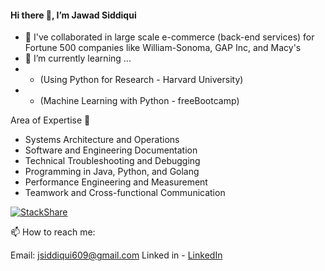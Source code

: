 #### Hi there 👋, I’m Jawad Siddiqui


- 💞️ I've collaborated in large scale e-commerce (back-end services) for Fortune 500 companies like William-Sonoma, GAP Inc, and Macy's
- 🌱 I’m currently learning ... 
- - (Using Python for Research - Harvard University)
- - (Machine Learning with Python - freeBootcamp)


Area of Expertise 🌱 
- Systems Architecture and Operations 
- Software and Engineering Documentation
- Technical Troubleshooting and Debugging 
- Programming in Java, Python, and Golang
- Performance Engineering and Measurement 
- Teamwork and Cross-functional Communication

[![StackShare](http://img.shields.io/badge/tech-stack-0690fa.svg?style=flat)](https://stackshare.io/jsiddiqui609/my-stack)



📫 How to reach me:

Email: jsiddiqui609@gmail.com 
Linked in - [LinkedIn](https://www.linkedin.com/in/jsdqui/)
